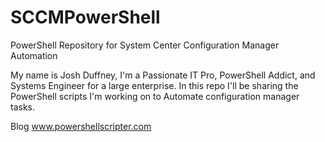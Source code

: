SCCMPowerShell
==============

PowerShell Repository for System Center Configuration Manager Automation

My name is Josh Duffney, I'm a Passionate IT Pro, PowerShell Addict, and Systems Engineer for a large enterprise. In this repo I'll be sharing the PowerShell scripts I'm working on to Automate configuration manager tasks.

Blog www.powershellscripter.com
